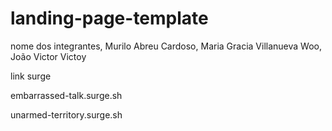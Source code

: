 # landing-page-template
nome dos integrantes, Murilo Abreu Cardoso, Maria Gracia Villanueva Woo, João Victor Victoy

link surge 

embarrassed-talk.surge.sh

unarmed-territory.surge.sh

